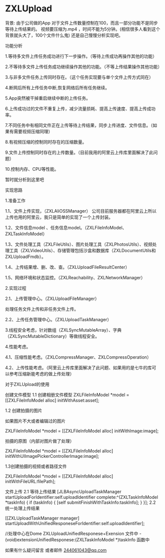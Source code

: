 # ZXLUpload
背景:
由于公司做的App 对于文件上传数量控制在100，而且一部分功能不是同步等待上传结果的。
视频要压缩为.mp4 ，时间不能为5分钟。(相信很多人看到这个背景就头大了，100个文件什么鬼)
还是自己慢慢分析实现吧。

功能分析

1.等待多文件上传任务成功进行下一步操作。（等待上传成功再操作其他的功能）

2.不等待多文件上传任务成功继续操作其他的功能。（不等上传结果操作其他功能）

3.与非多文件任务上传同时存在。（这个任务实现要与单个文件上传方式同在）

4.断网后所有上传任务中断,恢复网络后所有任务继续。

5.App突然被干掉重启继续中断的上传任务。

6.上传成功过的文件不重复上传，减少流量损耗、提高上传速度、提高上传成功率。

7.不同任务中有相同文件正在上传等待上传结果，同步上传进度、文件信息。（如果有需要视频压缩同理）

8.有视频压缩的控制同时存在的压缩数量。

9.文件上传控制同时存在的上传数量。（目前我用的阿里云上传库里面解决了此问题）

10.控制内存、CPU等性能。

暂时就分析到这里吧

实现思路

1.准备工作

1.1、文件上传实现，（ZXLAliOSSManager）
公司目前服务器都在阿里云上所以上传也用的阿里云，我只是简单的实现了一个上传封装。

1.2、文件信息model 、任务信息model。（ZXLFileInfoModel、ZXLTaskInfoModel）

1.3、文件处理工具（ZXLFileUtils）、图片处理工具（ZXLPhotosUtils）、视频处理工具（ZXLVideoUtils）、存储管理包括沙盒和数据库（ZXLDocumentUtils和ZXLUploadFmdb）。

1.4、上传结果增、删、改、查。（ZXLUploadFileResultCenter）

1.5、网络环境和状态监控。（ZXLReachability、ZXLNetworkManager）

2.实现过程

2.1、上传管理中心。（ZXLUploadFileManager）

处理任务文件上传和非任务文件上传。

2.2、上传任务管理中心。（ZXLUploadTaskManager）

3.线程安全考虑，针对数组（ZXLSyncMutableArray）、字典（ZXLSyncMutableDictionary）等做线程安全。

4.性能考虑。

4.1、压缩性能考虑。（ZXLCompressManager、ZXLCompressOperation）

4.2、上传性能考虑。（阿里云上传库里面解决了此问题、如果用的是七牛的库可以参考压缩新能考虑的做上传处理）



对于ZXLUpload的使用

创建文件模型
1.1 创建相册文件模型 ZXLFileInfoModel *model = [[ZXLFileInfoModel alloc] initWithAsset:asset];

1.2 创建拍摄的图片

如果图片不大或者编辑过的图片

ZXLFileInfoModel *model = [[ZXLFileInfoModel alloc] initWithImage:image];

拍摄的原图（内部对图片做了处理）

ZXLFileInfoModel *model = [[ZXLFileInfoModel alloc] initWithUIImagePickerControllerImage:image];

1.3创建拍摄的视频或者路径文件

ZXLFileInfoModel *model = [[ZXLFileInfoModel alloc] initWithFileURL:filePath];

文件上传 2.1 等待上传结果
[JLBAsyncUploadTaskManager startUploadForIdentifier:self.uploadIdentifier       complete:^(ZXLTaskInfoModel *taskInfo) {
if (taskInfo) {
[self submitFinishWithTaskInfo:taskInfo];
}
}];
2.2 统一处理上传结果

[[ZXLUploadTaskManager manager]  startUploadWithUnifiedResponeseForIdentifier:self.uploadIdentifier];

//处理中心在Dome ZXLUploadUnifiedResponese+Exension 文件中
-(void)extensionUnifiedResponese:(ZXLTaskInfoModel *)taskInfo
函数中

如果有什么疑问留言 或者邮件 244061043@qq.com

